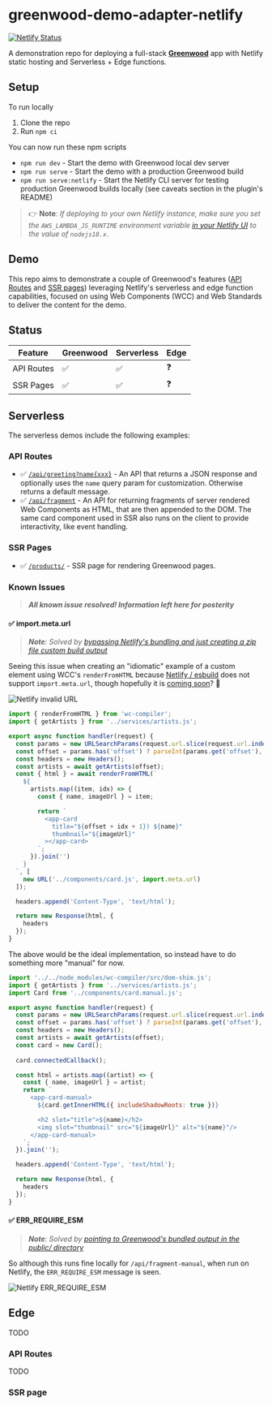 # greenwood-demo-adapter-netlify

[![Netlify Status](https://api.netlify.com/api/v1/badges/7ad371a0-a026-423f-8a92-73b762975cc6/deploy-status)](https://app.netlify.com/sites/harmonious-gaufre-bb14cf/deploys)

A demonstration repo for deploying a full-stack [**Greenwood**](https://www.greenwoodjs.dev/) app with Netlify static hosting and Serverless + Edge functions.

## Setup

To run locally
1. Clone the repo
1. Run `npm ci`

You can now run these npm scripts
- `npm run dev` - Start the demo with Greenwood local dev server
- `npm run serve` - Start the demo with a production Greenwood build
- `npm run serve:netlify` - Start the Netlify CLI server for testing production Greenwood builds locally (see caveats section in the plugin's README)

> 👉 **Note**: _If deploying to your own Netlify instance, make sure you set the `AWS_LAMBDA_JS_RUNTIME` environment variable [in your Netlify UI](https://answers.netlify.com/t/aws-lambda-js-runtime-nodejs14-x/32161/2) to the value of  `nodejs18.x`_.

## Demo

This repo aims to demonstrate a couple of Greenwood's features ([API Routes](https://www.greenwoodjs.dev/docs/pages/api-routes/) and [SSR pages](https://www.greenwoodjs.dev/docs/pages/server-rendering/)) leveraging Netlify's serverless and edge function capabilities, focused on using Web Components (WCC) and Web Standards to deliver the content for the demo.

## Status

|Feature    |Greenwood |Serverless|Edge|
|---------- |----------|----------|----|
|API Routes |   ✅     |  ✅      | ❓ |
|SSR Pages  |   ✅     |  ✅      | ❓ |

## Serverless

The serverless demos include the following examples:

### API Routes

- ✅  [`/api/greeting?name{xxx}`](https://harmonious-gaufre-bb14cf.netlify.app/api/greeting) - An API that returns a JSON response and optionally uses the `name` query param for customization.  Otherwise returns a default message.
- ✅  [`/api/fragment`](https://harmonious-gaufre-bb14cf.netlify.app/api/fragment) - An API for returning fragments of server rendered Web Components as HTML, that are then appended to the DOM.  The same card component used in SSR also runs on the client to provide interactivity, like event handling.

### SSR Pages

-  ✅ [`/products/`](https://harmonious-gaufre-bb14cf.netlify.app/products/) - SSR page for rendering Greenwood pages.

### Known Issues

> _**All known issue resolved!  Information left here for posterity**_

####  ✅ import.meta.url

> _**Note**: Solved by [bypassing Netlify's bundling and just creating a zip file custom build output](https://github.com/ProjectEvergreen/greenwood-demo-adapter-netlify/pull/4/commits/7787bc62cb891169a2c8156c0790f648288cab0b)_

Seeing this issue when creating an "idiomatic" example of a custom element using WCC's `renderFromHTML` because [Netlify / esbuild](https://github.com/evanw/esbuild/issues/795) does not support `import.meta.url`, though hopefully it is [coming soon](https://github.com/evanw/esbuild/pull/2508)? 🥺

![Netlify invalid URL](./netlify-invalid-url.png)

```js
import { renderFromHTML } from 'wc-compiler';
import { getArtists } from '../services/artists.js';

export async function handler(request) {
  const params = new URLSearchParams(request.url.slice(request.url.indexOf('?')));
  const offset = params.has('offset') ? parseInt(params.get('offset'), 10) : null;
  const headers = new Headers();
  const artists = await getArtists(offset);
  const { html } = await renderFromHTML(`
    ${
      artists.map((item, idx) => {
        const { name, imageUrl } = item;

        return `
          <app-card
            title="${offset + idx + 1}) ${name}"
            thumbnail="${imageUrl}"
          ></app-card>
        `;
      }).join('')
    }
  `, [
    new URL('../components/card.js', import.meta.url)
  ]);

  headers.append('Content-Type', 'text/html');

  return new Response(html, {
    headers
  });
}
```

The above would be the ideal implementation, so instead have to do something more "manual" for now.
```js
import '../../node_modules/wc-compiler/src/dom-shim.js';
import { getArtists } from '../services/artists.js';
import Card from '../components/card.manual.js';

export async function handler(request) {
  const params = new URLSearchParams(request.url.slice(request.url.indexOf('?')));
  const offset = params.has('offset') ? parseInt(params.get('offset'), 10) : null;
  const headers = new Headers();
  const artists = await getArtists(offset);
  const card = new Card();
  
  card.connectedCallback();

  const html = artists.map((artist) => {
    const { name, imageUrl } = artist;
    return `
      <app-card-manual>
        ${card.getInnerHTML({ includeShadowRoots: true })}

        <h2 slot="title">${name}</h2>
        <img slot="thumbnail" src="${imageUrl}" alt="${name}"/>
      </app-card-manual>
    `;
  }).join('');

  headers.append('Content-Type', 'text/html');

  return new Response(html, {
    headers
  });
}
```

####  ✅ ERR_REQUIRE_ESM

> _**Note**: Solved by [pointing to Greenwood's bundled output in the _public/_ directory](https://github.com/ProjectEvergreen/greenwood-demo-adapter-netlify/pull/1)_

So although this runs fine locally for `/api/fragment-manual`, when run on Netlify, the `ERR_REQUIRE_ESM` message is seen.

![Netlify ERR_REQUIRE_ESM](./netlify-err-require-esm.png)

## Edge

TODO

### API Routes

TODO

### SSR page